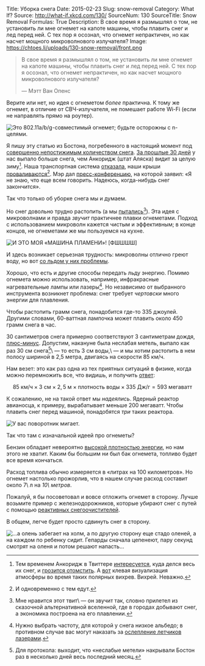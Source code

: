 Title: Уборка снега
Date: 2015-02-23
Slug: snow-removal
Category: What If?
Source: http://what-if.xkcd.com/130/
SourceNum: 130
SourceTitle: Snow Removal
Formulas: True
Description: В свое время я размышлял о том, не установить ли мне огнемет на капоте машины, чтобы плавить снег и лед перед ней. С тех пор я осознал, что огнемет непрактичен, но как насчет мощного микроволнового излучателя?
Image: https://chtoes.li/uploads/130-snow-removal/front.png

> В свое время я размышлял о том, не установить ли мне огнемет на капоте машины, чтобы плавить снег и лед перед ней. С тех пор я осознал, что огнемет непрактичен, но как насчет мощного микроволнового излучателя?
>
> — Мэтт Ван Опенс

Верите или нет, но идея с огнеметом *более* практична. К тому же огнемет, в отличие от СВЧ-излучателя, не помешает работе Wi-Fi (если не направлять прямо на роутер).

![](/uploads/130-snow-removal/flamethrower_ru.png "Это 802.11a/b/g-совместимый огнемет; будьте осторожны с n-целями.")

Я пишу эту статью из Бостона, погребенного в настоящий момент под [совершенно непостижимым количеством снега][1]. [За прошлые 30 дней][2] у нас выпало больше снега, чем Анкоридж (штат Аляска) видит за целую зиму[^1]. Наша транспортная система [отказала][3], наши крыши [проваливаются][4][^2]. Мэр дал [пресс-конференцию][5], на которой заявил: «Я не знаю, что еще всем говорить. Надеюсь, когда-нибудь снег закончится».

[^1]: Тем временем Анкоридж в Твиттере [интересуется][6], куда делся весь их снег, и [грозится отомстить][7]. А [вот][8] клевая визуализация атмосферы во время таких полярных вихрев. Вихрей. Неважно.

[^2]: И одновременно с тем едут.

Так что только об уборке снега мы и думаем.

Но снег довольно трудно растопить (а мы [пытались][9][^3]). Эта идея с микроволнами и правда *звучит* практичнее плавки огнеметами. Подход с использованием микроволн кажется чистым и эффективным; в конце концов, не огнеметами же мы пользуемся на кухне.

[^3]: Мне нравится этот твит\ — он звучит так, словно прилетел из сказочной альтернативной вселенной, где в городах добывают снег, а экономика построена на его плавлении.

![](/uploads/130-snow-removal/kitchen_ru.png "И ЭТО МОЯ «МАШИНА ПЛАМЕНИ»! [ФШШШШ]")

И здесь возникает серьезная трудность: микроволны отлично греют воду, но вот [со льдом у них проблемы][10].

Хорошо, что есть и другие способы передать льду энергию. Помимо огнемета можно использовать, например, инфракрасные нагревательные лампы или лазеры[^4]. Но независимо от выбранного инструмента возникнет проблема: снег требует *чертовски* много энергии для плавления.

[^4]: Нужно выбрать частоту, для которой у снега низкое альбедо; в противном случае вас могут наказать за [ослепление летчиков лазерами][11].

Чтобы растопить грамм снега, понадобится где-то 335 джоулей. Другими словами, 60-ваттная лампочка может плавить около 450 грамм снега в час.

30 сантиметров снега примерно соответствуют 3 сантиметрам дождя, [плюс-минус][12]. Допустим, накануне была неслабая метель, выпало как раз 30 см снега[^5]\ — то есть 3 см воды,\ — и мы хотим растопить в нем полосу шириной в 2,5 метра, двигаясь на скорости 85 км/ч.

[^5]: Для протокола: выходит, что «неслабые метели» накрывали Бостон раз в несколько дней весь последний месяц.

Нам везет: это как раз одна из тех приятных ситуаций в физике, когда можно перемножить все, что видишь, и получить [ответ][13]:

$$ 85\text{ км/ч}\times3\text{ см}\times2{,}5\text{ м}\times\text{плотность воды}\times335\text{ Дж/г}=593\text{ мегаватт} $$

К сожалению, не на такой ответ мы *надеялись*. Ядерный реактор авианосца, к примеру, вырабатывает меньше 200 мегаватт. Чтобы плавить снег перед машиной, понадобятся *три* таких реактора.

![](/uploads/130-snow-removal/legal_ru.png "У вас поворотник мигает.")

Так что там с изначальной идеей про огнеметы?

Бензин обладает невероятно [высокой плотностью энергии][14], но нам этого не хватит. Каким бы большим ни был бак огнемета, топливо будет все время кончаться.

Расход топлива обычно измеряется в «литрах на 100 километров». Но огнемет настолько прожорлив, что в нашем случае расход составит около 7\ л на *10\ метров*.

Пожалуй, я бы посоветовал и вовсе отложить огнемет в сторону. Лучше возьмите пример с железнодорожников, которые убирают снег с путей с помощью [реактивных снегоочистителей][15].

В общем, легче будет просто cдвинуть снег в сторону.

![](/uploads/130-snow-removal/cheetahs_ru.png "…а олень забегает на холм, а по другую сторону еще стадо оленей, а на каждом по ребенку сидит. Гепарды сначала цепенеют, пару секунд смотрят на оленя и потом решают напасть…")

[1]: http://www.buzzfeed.com/mjs538/please-stop-snowing "24 картинки, замечательно передающие безумие снегопадов в Новой Англии"

[2]: http://weather.ou.edu/~splillo/misc.html "Сводки Бостонского аэропорта Логан\ — Сэм Лайло (англ.)"

[3]: http://www.bostonglobe.com/metro/2015/02/14/transportation/U7vNqP861gKQFRly2jmjdL/story.html "Массачусетское транспортное управление на долгом, извилистом, возмутительном пути к провалу\ — The Boston Globe (англ.)"

[4]: http://www.whdh.com/story/28133433/dozens-of-roof-collapses-reported-across-new-england "Сообщения о десятках провалившихся крыш по всей Новой Англии (англ.)"

[5]: http://www.boston.com/news/local/massachusetts/2015/02/15/boston-mayor-seems-pretty-tired-all-this-dang-snow/OYtAnLLNQ2iMBMRaxTJYzJ/story.html?s_campaign=bcom%3Asocialflow%3Atwitter "Похоже, мэр Бостона порядком устал от этого треклятого снега (англ.)"

[6]: https://twitter.com/NWSBoston/status/567172928593485824 "Метеослужба Бостона в Твиттере: «@NWSAnchorage Да не вопрос! Мы отдадим вам ваши 88,4 см, и у нас останется еще 154,6 см для себя\ — все равно на 81 см выше нормы» (англ.)"

[7]: https://twitter.com/NWSAnchorage/status/567566488517619712 "Метеослужба Анкориджа в Твиттере: «@NWSBoston забрали наш снег. Но у нас их жара. #akwx #anchorage #taunton #mawx» [+картинка] (англ.)"

[8]: https://twitter.com/EricHolthaus/status/567350490912931840 "Эрик Холтхайс в Твиттере: «Это один из трех больших арктических взрывов\ — спасибо Ridiculously Resilient Ridge (© @Weather_West)» [+анимация] (англ.)"

[9]: https://twitter.com/NotifyBoston/status/564524089017401347 "Бостон в Твиттере: «В ожидании продолжения снегопадов снегоплавильни растапливают 400 тонн снега в час возле городских точек сбора снега #BOSnow» [+картинка] (англ.)"

[10]: http://www.thenakedscientists.com/HTML/content/kitchenscience/exp/-324719c1f8/ "Лед в СВЧ\ — почему он тает так медленно.\ — The Naked Scientists (англ.)"

[11]: http://lenta.ru/news/2011/10/19/laser "Госдума одобрила закон против «лазерного хулиганства»"

[12]: http://www.theweatherprediction.com/habyhints/346/ "Соответствие объемов снега и дождя\ — метеоролог Джефф Хейби (англ.)"

[13]: http://www.wolframalpha.com/input/?i=85+kph+*+3+cm+*+2.5+m+*+water+density+*+335+J%2Fgram "Wolfram|Alpha: 85 км/ч × 3 см × 2,5 м × плотность воды × 335 Дж/г"

[14]: //chtoes.li/zippo-phone/ "Zippo\'фон"

[15]: http://samsebeskazal.livejournal.com/297037.html "Реактивный снегоуборщик, разбрызгиватель спирта и другие устройства для борьбы со снегом"
